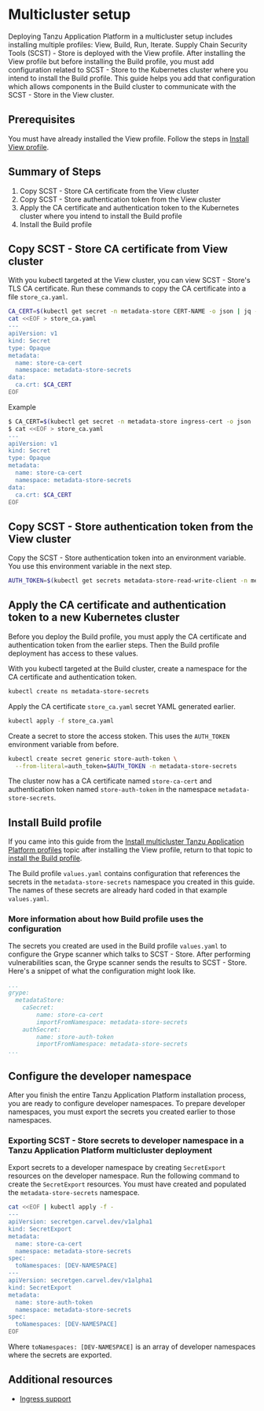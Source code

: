 # Multicluster setup

Deploying Tanzu Application Platform in a multicluster setup includes installing multiple profiles: View, Build, Run, Iterate. Supply Chain Security Tools (SCST) - Store is deployed with the View profile. After installing the View profile but before installing the Build profile, you must add configuration related to SCST - Store to the Kubernetes cluster where you intend to install the Build profile. This guide helps you add that configuration which allows components in the Build cluster to communicate with the SCST - Store in the View cluster.

## Prerequisites

You must have already installed the View profile. Follow the steps in [Install View profile](../multicluster/installing-multicluster.hbs.md#install-view).

## Summary of Steps

1. Copy SCST - Store CA certificate from the View cluster
2. Copy SCST - Store authentication token from the View cluster
3. Apply the CA certificate and authentication token to the Kubernetes cluster where you intend to install the Build profile
4. Install the Build profile

## Copy SCST - Store CA certificate from View cluster

With you kubectl targeted at the View cluster, you can view SCST - Store's TLS CA certificate. Run these commands to copy the CA certificate into a file `store_ca.yaml`.

```bash
CA_CERT=$(kubectl get secret -n metadata-store CERT-NAME -o json | jq -r ".data.\"ca.crt\"")
cat <<EOF > store_ca.yaml
---
apiVersion: v1
kind: Secret
type: Opaque
metadata:
  name: store-ca-cert
  namespace: metadata-store-secrets
data:
  ca.crt: $CA_CERT
EOF
```

Example

```bash
$ CA_CERT=$(kubectl get secret -n metadata-store ingress-cert -o json | jq -r ".data.\"ca.crt\"")
$ cat <<EOF > store_ca.yaml
---
apiVersion: v1
kind: Secret
type: Opaque
metadata:
  name: store-ca-cert
  namespace: metadata-store-secrets
data:
  ca.crt: $CA_CERT
EOF
```

## Copy SCST - Store authentication token from the View cluster

Copy the SCST - Store authentication token into an environment variable. You use this environment variable in the next step.

```bash
AUTH_TOKEN=$(kubectl get secrets metadata-store-read-write-client -n metadata-store -o jsonpath="{.data.token}" | base64 -d)
```

## Apply the CA certificate and authentication token to a new Kubernetes cluster

Before you deploy the Build profile, you must apply the CA certificate and authentication token from the earlier steps. Then the Build profile deployment has access to these values.

With you kubectl targeted at the Build cluster, create a namespace for the CA certificate and authentication token.

```bash
kubectl create ns metadata-store-secrets
```

Apply the CA certificate `store_ca.yaml` secret YAML generated earlier.

```bash
kubectl apply -f store_ca.yaml
```

Create a secret to store the access stoken. This uses the `AUTH_TOKEN` environment variable from before.

```bash
kubectl create secret generic store-auth-token \
  --from-literal=auth_token=$AUTH_TOKEN -n metadata-store-secrets
```

The cluster now has a CA certificate named  `store-ca-cert` and authentication token named `store-auth-token` in the namespace `metadata-store-secrets`. 

## Install Build profile

If you came into this guide from the [Install multicluster Tanzu Application Platform profiles](../multicluster/installing-multicluster.hbs.md) topic after installing the View profile, return to that topic to [install the Build profile](../multicluster/installing-multicluster.hbs.md#install-build).

The Build profile `values.yaml` contains configuration that references the secrets in the `metadata-store-secrets` namespace you created in this guide. The names of these secrets are already hard coded in that example `values.yaml`.

### More information about how Build profile uses the configuration

The secrets you created are used in the Build profile `values.yaml` to configure the Grype scanner which talks to SCST - Store. After performing vulnerabilities scan, the Grype scanner sends the results to SCST - Store. Here's a snippet of what the configuration might look like.

```yaml
...
grype:
  metadataStore:
    caSecret:
        name: store-ca-cert
        importFromNamespace: metadata-store-secrets
    authSecret:
        name: store-auth-token
        importFromNamespace: metadata-store-secrets
...
```

## Configure the developer namespace

After you finish the entire Tanzu Application Platform installation process, you are ready to configure developer namespaces. To prepare developer namespaces, you must export the secrets you created earlier to those namespaces.

### Exporting SCST - Store secrets to developer namespace in a Tanzu Application Platform multicluster deployment

Export secrets to a developer namespace by creating `SecretExport` resources on the developer namespace. Run the following command to create the `SecretExport` resources. You must have created and populated the `metadata-store-secrets` namespace.

```bash
cat <<EOF | kubectl apply -f -
---
apiVersion: secretgen.carvel.dev/v1alpha1
kind: SecretExport
metadata:
  name: store-ca-cert
  namespace: metadata-store-secrets
spec:
  toNamespaces: [DEV-NAMESPACE]
---
apiVersion: secretgen.carvel.dev/v1alpha1
kind: SecretExport
metadata:
  name: store-auth-token
  namespace: metadata-store-secrets
spec:
  toNamespaces: [DEV-NAMESPACE]
EOF
```

Where `toNamespaces: [DEV-NAMESPACE]` is an array of developer namespaces where the secrets are exported.

## Additional resources

* [Ingress support](ingress.hbs.md)
